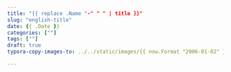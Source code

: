 ```yaml
---
title: "{{ replace .Name "-" " " | title }}"
slug: "english-title"
date: {{ .Date }}
categories: [""]
tags: [""]
draft: true
typora-copy-images-to: ../../static/images/{{ now.Format "2006-01-02" }}

---
```


